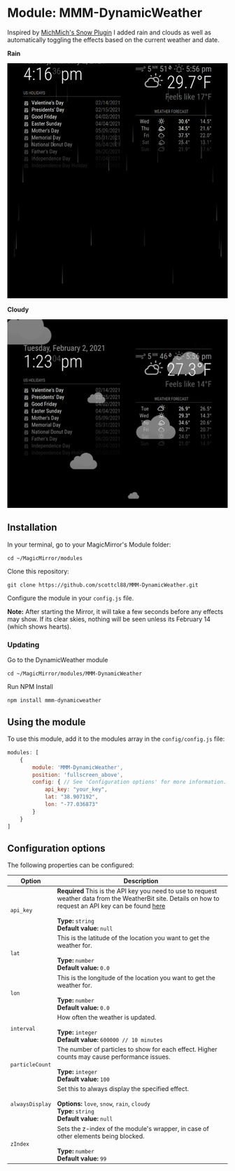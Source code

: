 # Module: MMM-DynamicWeather
Inspired by [MichMich's Snow Plugin](https://github.com/MichMich/MMM-Snow) I added rain and clouds as well as automatically toggling the effects based on the current weather and date.

**Rain**

![](rain.png)

**Cloudy**

![](cloudy.png)

## Installation

In your terminal, go to your MagicMirror's Module folder:
````
cd ~/MagicMirror/modules
````

Clone this repository:
````
git clone https://github.com/scottcl88/MMM-DynamicWeather.git
````

Configure the module in your `config.js` file.

**Note:** After starting the Mirror, it will take a few seconds before any effects may show. If its clear skies, nothing will be seen unless its February 14 (which shows hearts).

### Updating
Go to the DynamicWeather module
````
cd ~/MagicMirror/modules/MMM-DynamicWeather
````
Run NPM Install
````
npm install mmm-dynamicweather
````

## Using the module

To use this module, add it to the modules array in the `config/config.js` file:
````javascript
modules: [
	{
		module: 'MMM-DynamicWeather',
		position: 'fullscreen_above',
		config: { // See 'Configuration options' for more information.
			api_key: "your_key",
			lat: "38.907192",
			lon: "-77.036873"
		}
	}
]
````

## Configuration options

The following properties can be configured:

|Option|Description|
|---|---|
|`api_key`|**Required** This is the API key you need to use to request weather data from the WeatherBit site.  Details on how to request an API key can be found [here](https://www.weatherbit.io/account/create)<br><br>**Type:** `string`<br>**Default value:** `null`|
|`lat`|This is the latitude of the location you want to get the weather for.<br><br>**Type:** `number`<br>**Default value:** `0.0`|
|`lon`|This is the longitude of the location you want to get the weather for.<br><br>**Type:** `number`<br>**Default value:** `0.0`|
|`interval`|How often the weather is updated.<br><br>**Type:** `integer`<br>**Default value:** `600000 // 10 minutes`|
|`particleCount`|The number of particles to show for each effect. Higher counts may cause performance issues.<br><br>**Type:** `integer`<br>**Default value:** `100`|
|`alwaysDisplay`|Set this to always display the specified effect.<br><br>**Options:** `love`, `snow`, `rain`, `cloudy`<br>**Type:** `string`<br>**Default value:** `null`|
|`zIndex`|Sets the z-index of the module's wrapper, in case of other elements being blocked.<br><br>**Type:** `number`<br>**Default value:** `99`|
